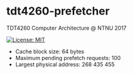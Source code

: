# tdt4260-prefetcher
TDT4260 Computer Architecture @ NTNU 2017

[![License: MIT](https://img.shields.io/badge/License-MIT-yellow.svg)](https://opensource.org/licenses/MIT)


* Cache block size: 64 bytes
* Maximum pending prefetch requests: 100
* Largest physical address: 268 435 455
